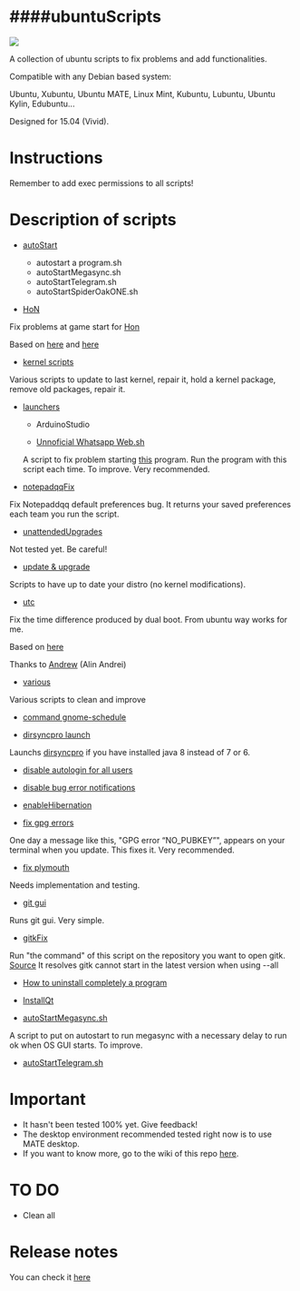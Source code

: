 ####ubuntuScripts
=============================================
![](http://2.bp.blogspot.com/-0PGGE5x_Bro/UIIlk9owRYI/AAAAAAAAAnk/M7ezExKcC4w/s1600/shell-linux-hackem.png)

A collection of ubuntu scripts to fix problems and add functionalities.

Compatible with any Debian based system:

Ubuntu, Xubuntu, Ubuntu MATE, Linux Mint, Kubuntu, Lubuntu, Ubuntu Kylin, Edubuntu...

Designed for 15.04 (Vivid).

Instructions
=============================================

Remember to add exec permissions to all scripts!

Description of scripts
=============================================
* [autoStart](https://github.com/adgellida/ubuntuScripts/tree/master/autoStart)

	* autostart a program.sh
	* autoStartMegasync.sh
	* autoStartTelegram.sh
	* autoStartSpiderOakONE.sh

* [HoN](https://github.com/adgellida/ubuntuScripts/tree/master/HoN)

Fix problems at game start for [Hon](http://www.heroesofnewerth.com/)

Based on [here](http://forums.heroesofnewerth.com/showthread.php?546434-Crash-HoN-is-unable-to-start-with-xorg-edge-amd-(how-to-fix-also))
and [here](http://askubuntu.com/questions/624196/heroes-of-newerth-on-15-04)

* [kernel scripts](https://github.com/adgellida/ubuntuScripts/tree/master/kernel%20scripts)

Various scripts to update to last kernel, repair it, hold a kernel package, remove old packages, repair it.

* [launchers](https://github.com/adgellida/ubuntuScripts/tree/master/launchers)

	* ArduinoStudio

	* [Unnoficial Whatsapp Web.sh](https://github.com/adgellida/ubuntuScripts/blob/master/Unnoficial%20Whatsapp%20Web.sh)

	A script to fix problem starting [this](https://github.com/Aluxian/WhatsApp-Desktop) program. Run the program with this script each time. To improve. Very recommended.

* [notepadqqFix](https://github.com/adgellida/ubuntuScripts/tree/master/notepadqqFix)

Fix Notepaddqq default preferences bug. It returns your saved preferences each team you run the script.

* [unattendedUpgrades](https://github.com/adgellida/ubuntuScripts/tree/master/unattendedUpgrades)

Not tested yet. Be careful!

* [update & upgrade](https://github.com/adgellida/ubuntuScripts/tree/master/update%20&%20upgrade)

Scripts to have up to date your distro (no kernel modifications).

* [utc](https://github.com/adgellida/ubuntuScripts/tree/master/utc)

Fix the time difference produced by dual boot. From ubuntu way works for me.

Based on [here](http://www.webupd8.org/2014/09/dual-boot-fix-time-differences-between.html)

Thanks to [Andrew](https://plus.google.com/u/0/112555004333838485342/?rel=author) (Alin Andrei) 

* [various](https://github.com/adgellida/ubuntuScripts/tree/master/various)

Various scripts to clean and improve

* [command gnome-schedule](https://github.com/adgellida/ubuntuScripts/blob/master/command%20gnome-schedule)

* [dirsyncpro launch](https://github.com/adgellida/ubuntuScripts/blob/master/dirsyncpro%20launch)

Launchs [dirsyncpro](http://www.dirsyncpro.org/) if you have installed java 8 instead of 7 or 6.

* [disable autologin for all users](https://github.com/adgellida/ubuntuScripts/blob/master/disable%20autologin%20for%20all%20users)

* [disable bug error notifications](https://github.com/adgellida/ubuntuScripts/blob/master/disable%20bug%20error%20notifications)

* [enableHibernation](https://github.com/adgellida/ubuntuScripts/blob/master/enableHibernation)

* [fix gpg errors](https://github.com/adgellida/ubuntuScripts/blob/master/fix%20gpg%20errors)

One day a message like this, "GPG error “NO_PUBKEY”", appears on your terminal when you update. This fixes it. Very recommended.

* [fix plymouth](https://github.com/adgellida/ubuntuScripts/blob/master/fix%20plymouth)

Needs implementation and testing.

* [git gui](https://github.com/adgellida/ubuntuScripts/blob/master/git%20gui)

Runs git gui. Very simple.

* [gitkFix](https://github.com/adgellida/ubuntuScripts/blob/master/gitkFix)

Run "the command" of this script on the repository you want to open gitk. [Source](http://permalink.gmane.org/gmane.comp.version-control.git/278846)
It resolves gitk cannot start in the latest version when using --all

* [How to uninstall completely a program](https://github.com/adgellida/ubuntuScripts/blob/master/How%20to%20uninstall%20completely%20a%20program)

* [InstallQt](https://github.com/adgellida/ubuntuScripts/blob/master/installQt)

* [autoStartMegasync.sh](https://github.com/adgellida/ubuntuScripts/blob/master/autoStartMegasync.sh)

A script to put on autostart to run megasync with a necessary delay to run ok when OS GUI starts. To improve.

* [autoStartTelegram.sh](https://github.com/adgellida/ubuntuScripts/blob/master/autoStartTelegram.sh)

Important
=============================================
* It hasn't been tested 100% yet. Give feedback!
* The desktop environment recommended tested right now is to use MATE desktop.
* If you want to know more, go to the wiki of this repo [here](https://github.com/adgellida/ubuntuScripts/wiki).

TO DO
=============================================
* Clean all

Release notes
=============================================
You can check it [here](https://github.com/adgellida/ubuntuScripts/releases)
